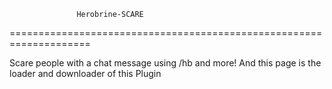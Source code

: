                    Herobrine-SCARE
====================================================================

 Scare people with a chat message using /hb and more!
And this page is the loader and downloader of this Plugin
